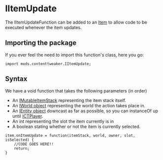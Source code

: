 # IItemUpdate

The IItemUpdateFunction can be added to an [Item](/Mods/ContentTweaker/Vanilla/Creatable_Content/Item/) to allow code to be executed whenever the item updates.

## Importing the package
If you ever feel the need to import this function's class, here you go:
```
import mods.contenttweaker.IItemUpdate;
```

## Syntax
We have a void function that takes the following parameters (in order)

- An [IMutableItemStack](/Mods/ContentTweaker/Vanilla/Types/Item/IMutableItemStack/) representing the item stack itself.
- An [IWorld object](/Mods/ContentTweaker/Vanilla/Types/World/IWorld/) representing the world the action takes place in.
- An [IEntity object](/Vanilla/Entities/IEntity/) downcast as far as possible, so you can instanceOf up until [ICTPlayer](/Mods/ContentTweaker/Vanilla/Types/Player/ICTPlayer/).
- An int representing the slot the item currently is in
- A boolean stating whether or not the item is currently selected.

```
item.onItemUpdate = function(itemStack, world, owner, slot, isSelected) {
	//CODE GOES HERE!!
	return;
}
```